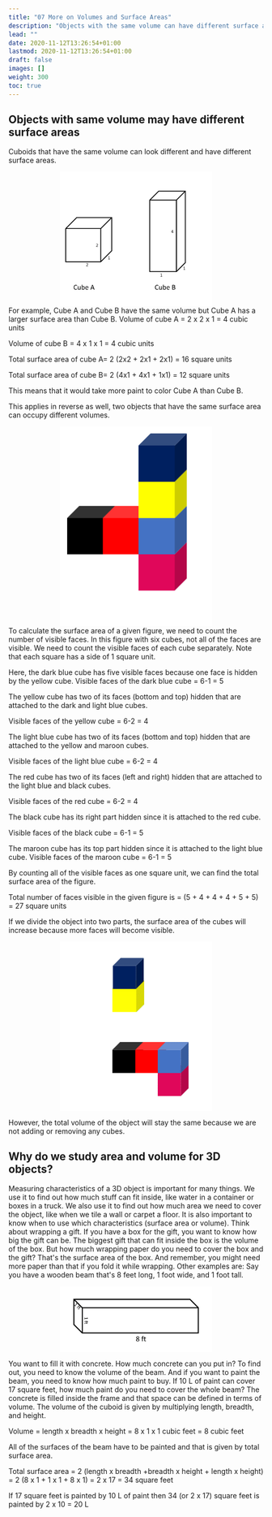 ```yaml
---
title: "07 More on Volumes and Surface Areas"
description: "Objects with the same volume can have different surface areas. Similarly, objects with the same surface area can have different volumes. Measuring area and volume is important for various applications, such as determining how much stuff can fit inside an object or how much area is needed to cover it."
lead: ""
date: 2020-11-12T13:26:54+01:00
lastmod: 2020-11-12T13:26:54+01:00
draft: false
images: []
weight: 300
toc: true
---
```


## Objects with same volume may have different surface areas

Cuboids that have the same volume can look different and have different surface areas. 


<img src="2_27_two_cubes.png" width="300" style="display: block; margin: 0 auto;">
For example, Cube A and Cube B have the same volume but Cube A has a larger surface area than Cube B. 
Volume of cube A = 2 x 2 x 1 = 4 cubic units 

Volume of cube B = 4 x 1 x 1 = 4 cubic units 

Total surface area of cube A= 2 (2x2 + 2x1 + 2x1) = 16 square units  

Total surface area of cube B= 2 (4x1 + 4x1 + 1x1) = 12 square units

This means that it would take more paint to color Cube A than Cube B.  


This applies in reverse as well, two objects that have the same surface area can occupy different volumes.


<img src="2_17_cubes_1.png" width="300" style="display: block; margin: 0 auto;">
To calculate the surface area of a given figure, we need to count the number of visible faces. In this figure with six cubes, not all of the faces are visible. We need to count the visible faces of each cube separately. Note that each square has a side of 1 square unit. 

Here, the dark blue cube has five visible faces because one face is hidden by the yellow cube. 
Visible faces of the dark blue cube = 6-1 = 5 

The yellow cube has two of its faces (bottom and top) hidden that are attached to the dark and light blue cubes.

Visible faces of the yellow cube = 6-2 = 4 

The light blue cube has two of its faces (bottom and top) hidden that are attached to the yellow and maroon cubes.

Visible faces of the light blue cube = 6-2 = 4 

The red cube has two of its faces (left and right) hidden that are attached to the light blue and black cubes.

Visible faces of the red cube = 6-2 = 4 

The black cube has its right part hidden since it is attached to the red cube. 

Visible faces of the black cube = 6-1 = 5

The maroon cube has its top part hidden since it is attached to the light blue cube. Visible faces of the maroon cube = 6-1 = 5 

By counting all of the visible faces as one square unit, we can find the total surface area of the figure.

Total number of faces visible in the given figure is = (5 + 4 + 4 + 4 + 5 + 5) = 27 square units

If we divide the object into two parts, the surface area of the cubes will increase because more faces will become visible. 


<img src="2_28_cube_exploded.png" width="300" style="display: block; margin: 0 auto;">


However, the total volume of the object will stay the same because we are not adding or removing any cubes.


## Why do we study area and volume for 3D objects?


Measuring characteristics of a 3D object is important for many things. We use it to find out how much stuff can fit inside, like water in a container or boxes in a truck. We also use it to find out how much area we need to cover the object, like when we tile a wall or carpet a floor. It is also important to know when to use which characteristics (surface area or volume). 
Think about wrapping a gift. If you have a box for the gift, you want to know how big the gift can be. The biggest gift that can fit inside the box is the volume of the box. But how much wrapping paper do you need to cover the box and the gift? That's the surface area of the box. And remember, you might need more paper than that if you fold it while wrapping.
Other examples are:
Say you have a wooden beam that's 8 feet long, 1 foot wide, and 1 foot tall. 

<img src="2_44_cuboid_with_dimensions.png" width="300" style="display: block; margin: 0 auto;">

You want to fill it with concrete. How much concrete can you put in? To find out, you need to know the volume of the beam. And if you want to paint the beam, you need to know how much paint to buy. If 10 L of paint can cover 17 square feet, how much paint do you need to cover the whole beam? 
The concrete is filled inside the frame and that space can be defined in terms of volume. The volume of the cuboid is given by multiplying length, breadth, and height. 

Volume = length x breadth x height = 8 x 1 x 1 cubic feet = 8 cubic feet

All of the surfaces of the beam have to be painted and that is given by total surface area.

Total surface area = 2 (length x breadth +breadth x height + length x height) = 2 (8 x 1 + 1 x 1 + 8 x 1) = 2 x 17 = 34 square feet

If 17 square feet is painted by 10 L of paint then 34 (or 2 x 17) square feet is painted by 2 x 10 = 20 L